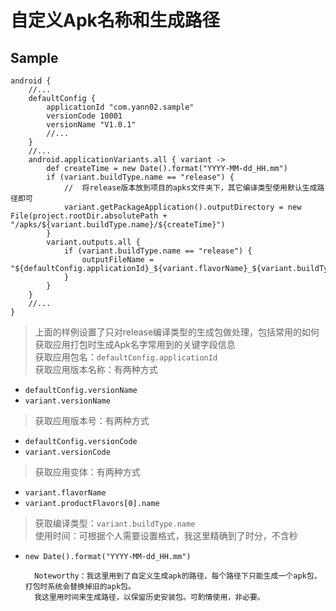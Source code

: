 # 自定义Apk名称和生成路径
## Sample
```groove
android {
    //...
    defaultConfig {
        applicationId "com.yann02.sample"
        versionCode 10001
        versionName "V1.0.1"
        //...
    }
    //...
    android.applicationVariants.all { variant ->
        def createTime = new Date().format("YYYY-MM-dd_HH.mm")
        if (variant.buildType.name == "release") {
            //  将release版本放到项目的apks文件夹下，其它编译类型使用默认生成路径即可
            variant.getPackageApplication().outputDirectory = new File(project.rootDir.absolutePath + "/apks/${variant.buildType.name}/${createTime}")
        }
        variant.outputs.all {
            if (variant.buildType.name == "release") {
                outputFileName = "${defaultConfig.applicationId}_${variant.flavorName}_${variant.buildType.name}_${defaultConfig.versionName}_${defaultConfig.versionCode}_${createTime}.apk"
            }
        }
    }
    //...
}
```   

> 上面的样例设置了只对release编译类型的生成包做处理，包括常用的如何获取应用打包时生成Apk名字常用到的关键字段信息  
> 获取应用包名：`defaultConfig.applicationId`  
> 获取应用版本名称：有两种方式  
- `defaultConfig.versionName`
- `variant.versionName`
> 获取应用版本号：有两种方式
- `defaultConfig.versionCode`
- `variant.versionCode`
> 获取应用变体：有两种方式
- `variant.flavorName`
- `variant.productFlavors[0].name`  
> 获取编译类型：`variant.buildType.name`  
> 使用时间：可根据个人需要设置格式，我这里精确到了时分，不含秒  
- `new Date().format("YYYY-MM-dd_HH.mm")`  
  
        Noteworthy：我这里用到了自定义生成apk的路径，每个路径下只能生成一个apk包，打包时系统会替换掉旧的apk包。
        我这里用时间来生成路径，以保留历史安装包。可酌情使用，非必要。

